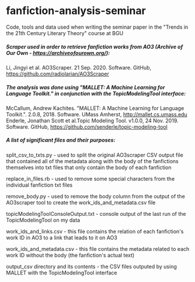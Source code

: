 # fanfiction-analysis-seminar
Code, tools and data used when writing the seminar paper in the "Trends in the 21th Century Literary Theory" course at BGU

##### Scraper used in order to retrieve fanfiction works from AO3 (Archive of Our Own - https://archiveofourown.org/):
Li, Jingyi et al. AO3Scraper. 21 Sep. 2020. Software. GitHub, https://github.com/radiolarian/AO3Scraper

##### The analysis was done using "MALLET: A Machine Learning for Language Toolkit." in conjunction with the TopicModelingTool interface:
McCallum, Andrew Kachites. "MALLET: A Machine Learning for Language Toolkit.". 2.0.8, 2018. Software. UMass Amherst, http://mallet.cs.umass.edu
Enderle, Jonathan Scott et al.Topic Modeling Tool. v1.0.0, 24 Nov. 2019. Software. GitHub, https://github.com/senderle/topic-modeling-tool

##### A list of significant files and their purposes:  
split_csv_to_txts.py - used to split the original AO3scraper CSV output file that contained all of the metadata along with the body of the fanfictions themselves into txt files that only contain the body of each fanfiction

replace_in_files.rb - used to remove some special characters from the individual fanfiction txt files

remove_body.py - used to remove the body column from the output of the AO3scraper tool  to create the work_ids_and_metadata.csv file
 
topicModelingToolConsoleOutput.txt - console output of the last run of the TopicModelingTool on my data

work_ids_and_links.csv - this file contains the relation of each fanfiction's work ID in AO3 to a link that leads to it on AO3

work_ids_and_metadata.csv - this file contains the metadata related to each work ID without the body (the fanfiction's actual text)

output_csv directory and its contents - the CSV files outputed by using MALLET with the TopicModelingTool interface
